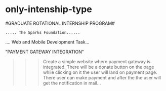 # only-intenship-type


#GRADUATE ROTATIONAL INTERNSHIP PROGRAM#


    ..... The Sparks Foundation......
    
   .... Web and Mobile Development Task...
   
   
   "PAYMENT GATEWAY INTEGRATION"
   
   
   >>>Create a simple website where payment gateway is integrated.
   >>>There will be a donate button on the page while clicking on it the user will land on payment page.
   >>>There user can make payment and after the the user will get the notification in mail...



